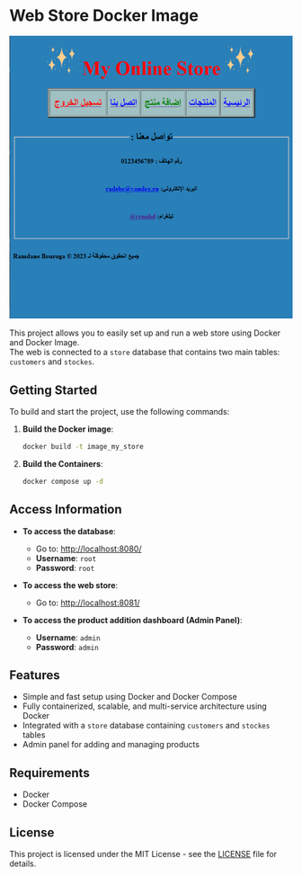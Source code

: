 # Web Store Docker Image

<p align="center">
  <img src="https://github.com/Radebr/web-store-docker-img/blob/main/preview.jpg?raw=true" alt="Project Screenshot"/>
</p>

This project allows you to easily set up and run a web store using Docker and Docker Image.  
The web is connected to a `store` database that contains two main tables: `customers` and `stockes`.

## Getting Started

To build and start the project, use the following commands:

1. **Build the Docker image**:
   ```bash
   docker build -t image_my_store

2. **Build the Containers**:
   ```bash
   docker compose up -d
## Access Information

- **To access the database**:
  - Go to: [http://localhost:8080/](http://localhost:8080/)
  - **Username**: `root`
  - **Password**: `root`

- **To access the web store**:
  - Go to: [http://localhost:8081/](http://localhost:8081/)

- **To access the product addition dashboard (Admin Panel)**:
  - **Username**: `admin`
  - **Password**: `admin`

## Features

- Simple and fast setup using Docker and Docker Compose  
- Fully containerized, scalable, and multi-service architecture using Docker  
- Integrated with a `store` database containing `customers` and `stockes` tables  
- Admin panel for adding and managing products

## Requirements

- Docker
- Docker Compose

## License

This project is licensed under the MIT License - see the [LICENSE](LICENSE) file for details.
